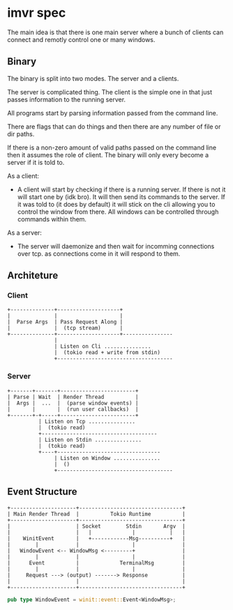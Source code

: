 # imvr spec

The main idea is that there is one main server where a bunch of clients 
can connect and remotly control one or many windows.

## Binary

The binary is split into two modes. The server and a clients.

The server is complicated thing. The client is the simple one in that just 
passes information to the running server.

All programs start by parsing information passed from the command line.

There are flags that can do things and then there are any number of file 
or dir paths.

If there is a non-zero amount of valid paths passed on the command line 
then it assumes the role of client. The binary will only every become a 
server if it is told to.

As a client:
 - A client will start by checking if there is a running server. If there is 
 not it will start one by (idk bro). It will then send its commands to the 
 server. If it was told to (it does by default) it will stick on the cli 
 allowing you to control the window from there. All windows can be 
 controlled through commands within them.

As a server:
 - The server will daemonize and then wait for incomming connections over tcp.
 as connections come in it will respond to them.


## Architeture

### Client
```
+--------------+--------------------+
|              |                    |
|  Parse Args  | Pass Request Along |
|              |  (tcp stream)      |
+--------------+--------------------+----------------
               |
               | Listen on Cli ...............
               |  (tokio read + write from stdin)
               +-------------------------------------
```

### Server
```
+-------+-------+------------------------+
| Parse | Wait  | Render Thread          |
|  Args |  ...  |  (parse window events) |
|       |       |  (run user callbacks)  |
+-------+-+-----+------------------------+
          | Listen on Tcp ...............
          |  (tokio read)
          +-------------------------------------
          | Listen on Stdin ...............
          |  (tokio read)
          +----+---------------------------------
               | Listen on Window ...............
               |  ()
               +-------------------------------------
```


## Event Structure
```
+---------------------+---------------------------------+
| Main Render Thread  |          Tokio Runtime          |
+---------------------+---------------------------------+
|                     | Socket        Stdin       Argv  |
|                     |   |             |           |   |
|    WinitEvent       |   +------------Msg----------+   |
|        |            |                 |               |
|   WindowEvent <-- WindowMsg <---------+               |
|        |            |                 |               |
|      Event          |             TerminalMsg         |
|        |            |                 |               |
|     Request ---> (output) -------> Response           |
|                     |                                 |
+---------------------+---------------------------------+
```

```rust
pub type WindowEvent = winit::event::Event<WindowMsg>;
```

